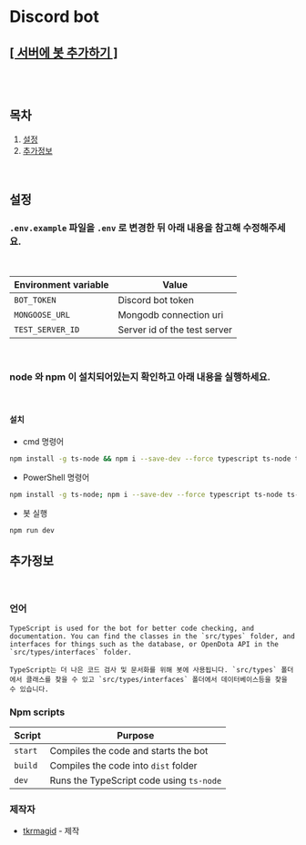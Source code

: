 # Discord bot

## [[ 서버에 봇 추가하기 ]](https://discord.com)

</br>
</br>

## 목차
  1. [설정](#Setup)
  2. [추가정보](#Extra_Information)

</br>

## 설정 <a name="Setup"></a>

  ### `.env.example` 파일을 `.env` 로 변경한 뒤 아래 내용을 참고해 수정해주세요.

  </br>

  | Environment variable | Value                        |
  | -------------------- | ---------------------------- |
  | `BOT_TOKEN`          | Discord bot token            |
  | `MONGOOSE_URL`       | Mongodb connection uri       |
  | `TEST_SERVER_ID`     | Server id of the test server |

  </br>

  ### node 와 npm 이 설치되어있는지 확인하고 아래 내용을 실행하세요.

  </br>

  #### 설치

  * cmd 명령어
  ```bash
  npm install -g ts-node && npm i --save-dev --force typescript ts-node ts-node-dev && npm i --save-dev --force ts-cleaner nodemon @types/node @typescript-eslint/eslint-plugin @typescript-eslint/parser eslint eslint-config-standard eslint-plugin-import eslint-plugin-node eslint-plugin-promise && npm i sodium --ignore-scripts --save --force && npm install --force && npm i @discordjs/voice --save --force && npm i prism-media --save --force && npm i @discordjs/opus --save --force && npm i opusscript --save --force && npm i libsodium-wrappers --save --force && npm i tweetnacl --save --force
  ```
  
  * PowerShell 명령어
  ```bash
  npm install -g ts-node; npm i --save-dev --force typescript ts-node ts-node-dev; npm i --save-dev --force ts-cleaner nodemon @types/node @typescript-eslint/eslint-plugin @typescript-eslint/parser eslint eslint-config-standard eslint-plugin-import eslint-plugin-node eslint-plugin-promise; npm i sodium --ignore-scripts --save --force; npm install --force; npm i @discordjs/voice --save --force; npm i prism-media --save --force; npm i @discordjs/opus --save --force; npm i opusscript --save --force; npm i libsodium-wrappers --save --force; npm i tweetnacl --save --force
  ```
  * 봇 실행
  ```bash
  npm run dev
  ```

## 추가정보 <a name="Extra_Information"></a>

  </br>

  ### 언어
  
  ```
  TypeScript is used for the bot for better code checking, and documentation. You can find the classes in the `src/types` folder, and interfaces for things such as the database, or OpenDota API in the `src/types/interfaces` folder.

  TypeScript는 더 나은 코드 검사 및 문서화를 위해 봇에 사용됩니다. `src/types` 폴더 에서 클래스를 찾을 수 있고 `src/types/interfaces` 폴더에서 데이터베이스등을 찾을 수 있습니다.
  ```

  ### Npm scripts

  | Script    | Purpose                                                         |
  | --------- | --------------------------------------------------------------- |
  | `start`   | Compiles the code and starts the bot                            |
  | `build`   | Compiles the code into `dist` folder                            |
  | `dev`     | Runs the TypeScript code using `ts-node`                        |

  ### 제작자

  * [tkrmagid](https://github.com/asd10384) - 제작